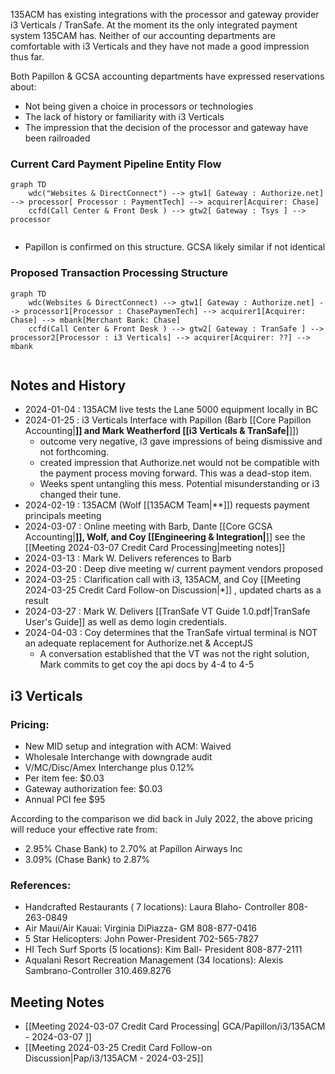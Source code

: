 
135ACM has existing integrations with the processor and gateway provider i3 Verticals / TranSafe. At the moment its the only integrated payment system 135CAM has.  Neither of our accounting departments are comfortable with i3 Verticals and they have not made a good impression thus far. 

Both Papillon & GCSA accounting departments have expressed reservations about:
- Not being given a choice in processors or technologies
- The lack of history or familiarity with i3 Verticals
- The impression that the decision of the processor and gateway have been railroaded

### Current Card Payment Pipeline Entity Flow
```mermaid
graph TD
    wdc("Websites & DirectConnect") --> gtw1[ Gateway : Authorize.net] --> processor[ Processor : PaymentTech] --> acquirer[Acquirer: Chase]
    ccfd(Call Center & Front Desk ) --> gtw2[ Gateway : Tsys ] --> processor
	

```
- Papillon is confirmed on this structure.  GCSA likely similar if not identical

### Proposed Transaction Processing Structure
```mermaid
graph TD
    wdc(Websites & DirectConnect) --> gtw1[ Gateway : Authorize.net] --> processor1[Processor : ChasePaymenTech] --> acquirer1[Acquirer: Chase] --> mbank[Merchant Bank: Chase]
    ccfd(Call Center & Front Desk ) --> gtw2[ Gateway : TranSafe ] --> processor2[Processor : i3 Verticals] --> acquirer[Acquirer: ??] --> mbank
	

```
## Notes and History
- 2024-01-04 : 135ACM live tests the Lane 5000 equipment locally in BC
- 2024-01-25 : i3 Verticals Interface with Papillon (Barb [[Core Papillon Accounting|**]] and Mark Weatherford [[i3 Verticals & TranSafe|**]])
	- outcome very negative, i3 gave impressions of being dismissive and not forthcoming.  
	- created impression that Authorize.net would not be compatible with the payment process moving forward.  This was a dead-stop item.
	- Weeks spent untangling this mess.  Potential misunderstanding or i3 changed their tune.
- 2024-02-19 : 135ACM (Wolf [[135ACM Team|**]]) requests payment principals meeting
- 2024-03-07 : Online meeting with Barb, Dante [[Core GCSA Accounting|**]], Wolf, and Coy [[Engineering & Integration|**]] see the [[Meeting 2024-03-07 Credit Card Processing|meeting notes]]
- 2024-03-13 : Mark W. Delivers references to Barb
- 2024-03-20 : Deep dive meeting w/ current payment vendors proposed
- 2024-03-25 : Clarification call with i3, 135ACM, and Coy [[Meeting 2024-03-25 Credit Card Follow-on Discussion|*]] , updated charts as a result
- 2024-03-27 : Mark W. Delivers [[TranSafe VT Guide 1.0.pdf|TranSafe User's Guide]] as well as demo login credentials.
- 2024-04-03 : Coy determines that the TranSafe virtual terminal is NOT an adequate replacement for Authorize.net & AcceptJS
	- A conversation established that the VT was not the right solution,  Mark commits to get coy the api docs by 4-4 to 4-5

## i3 Verticals

### Pricing:
- New MID setup and integration with ACM: Waived
- Wholesale Interchange with downgrade audit
- V/MC/Disc/Amex Interchange plus 0.12%
- Per item fee: $0.03
- Gateway authorization fee: $0.03
- Annual PCI fee $95

According to the comparison we did back in July 2022, the above pricing will reduce your effective rate from:
- 2.95% Chase Bank) to 2.70% at Papillon Airways Inc
- 3.09% (Chase Bank) to 2.87%
### References:
* Handcrafted Restaurants ( 7 locations): Laura Blaho- Controller 808-263-0849
* Air Maui/Air Kauai: Virginia DiPiazza- GM 808-877-0416
* 5 Star Helicopters: John Power-President 702-565-7827
* HI Tech Surf Sports (5 locations): Kim Ball- President 808-877-2111
* Aqualani Resort Recreation Management (34 locations): Alexis Sambrano-Controller 310.469.8276


## Meeting Notes
- [[Meeting 2024-03-07 Credit Card Processing| GCA/Papillon/i3/135ACM - 2024-03-07 ]] 
- [[Meeting 2024-03-25 Credit Card Follow-on Discussion|Pap/i3/135ACM - 2024-03-25]]